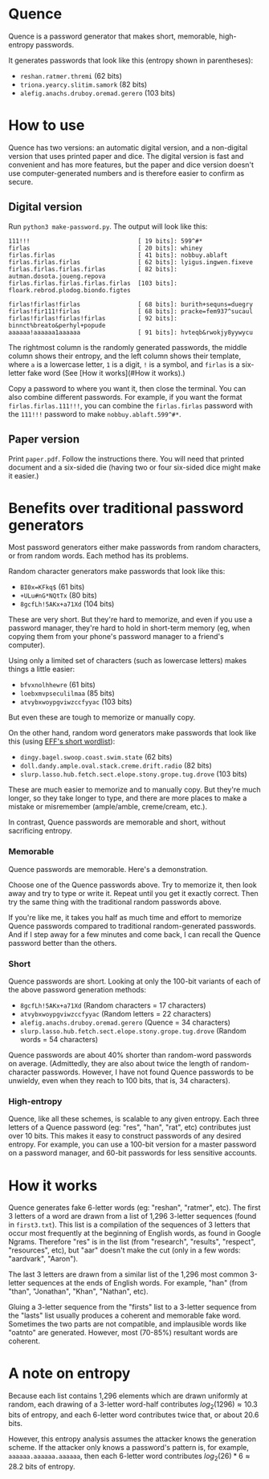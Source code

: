 # Quence

Quence is a password generator that makes short, memorable, high-entropy passwords.

It generates passwords that look like this (entropy shown in parentheses):

- `reshan.ratmer.thremi` (62 bits)
- `triona.yearcy.slitim.samork` (82 bits)
- `alefig.anachs.druboy.oremad.gerero` (103 bits)

# How to use

Quence has two versions: an automatic digital version, and a non-digital version that uses printed paper and dice. The digital version is fast and convenient and has more features, but the paper and dice version doesn't use computer-generated numbers and is therefore easier to confirm as secure.

## Digital version

Run `python3 make-password.py`. The output will look like this:

```
111!!!                              [ 19 bits]: 599^#*
firlas                              [ 20 bits]: whiney
firlas.firlas                       [ 41 bits]: nobbuy.ablaft
firlas.firlas.firlas                [ 62 bits]: lyigus.ingwen.fixeve
firlas.firlas.firlas.firlas         [ 82 bits]: autman.dosota.joueng.repova
firlas.firlas.firlas.firlas.firlas  [103 bits]: floark.rebrod.plodog.biondo.figtes

firlas!firlas!firlas                [ 68 bits]: burith+sequns=duegry
firlas!fir111!firlas                [ 68 bits]: pracke=fem937^sucaul
firlas!firlas!firlas!firlas         [ 92 bits]: binnct%breato&perhyl+popude
aaaaaa!aaaaaa1aaaaaa                [ 91 bits]: hvteqb&rwokjy8yywycu
```

The rightmost column is the randomly generated passwords, the middle column shows their entropy, and the left column shows their template, where `a` is a lowercase letter, `1` is a digit, `!` is a symbol, and `firlas` is a six-letter fake word (See [How it works](#How it works).)

Copy a password to where you want it, then close the terminal. You can also combine different passwords. For example, if you want the format `firlas.firlas.111!!!`, you can combine the `firlas.firlas` password with the `111!!!` password to make `nobbuy.ablaft.599^#*`.

## Paper version

Print `paper.pdf`. Follow the instructions there. You will need that printed document and a six-sided die (having two or four six-sided dice might make it easier.)

# Benefits over traditional password generators

Most password generators either make passwords from random characters, or from random words. Each method has its problems.

Random character generators make passwords that look like this:

- `BI0x=KFkq$` (61 bits)
- `+ULu#nG*NQtTx` (80 bits)
- `8gcfLh!5AKx+a71Xd` (104 bits)

These are very short. But they're hard to memorize, and even if you use a password manager, they're hard to hold in short-term memory (eg, when copying them from your phone's password manager to a friend's computer).

Using only a limited set of characters (such as lowercase letters) makes things a little easier:

- `bfvxnolhhewre` (61 bits)
- `loebxmvpseculilmaa` (85 bits)
- `atvybxwoypgviwzccfyyac` (103 bits)

But even these are tough to memorize or manually copy.

On the other hand, random word generators make passwords that look like this (using [EFF's short wordlist](https://www.eff.org/dice)):

- `dingy.bagel.swoop.coast.swim.state` (62 bits)
- `doll.dandy.ample.oval.stack.creme.drift.radio` (82 bits)
- `slurp.lasso.hub.fetch.sect.elope.stony.grope.tug.drove` (103 bits)

These are much easier to memorize and to manually copy. But they're much longer, so they take longer to type, and there are more places to make a mistake or misremember (ample/amble, creme/cream, etc.).

In contrast, Quence passwords are memorable and short, without sacrificing entropy.

### Memorable

Quence passwords are memorable. Here's a demonstration.

Choose one of the Quence passwords above. Try to memorize it, then look away and try to type or write it. Repeat until you get it exactly correct. Then try the same thing with the traditional random passwords above. 

If you're like me, it takes you half as much time and effort to memorize Quence passwords compared to traditional random-generated passwords. And if I step away for a few minutes and come back, I can recall the Quence password better than the others.

### Short

Quence passwords are short. Looking at only the 100-bit variants of each of the above password generation methods:

- `8gcfLh!5AKx+a71Xd` (Random characters = 17 characters)
- `atvybxwoypgviwzccfyyac` (Random letters = 22 characters)
- `alefig.anachs.druboy.oremad.gerero` (Quence = 34 characters)
- `slurp.lasso.hub.fetch.sect.elope.stony.grope.tug.drove` (Random words = 54 characters)

Quence passwords are about 40% shorter than random-word passwords on average. (Admittedly, they are also about twice the length of random-character passwords. However, I have not found Quence passwords to be unwieldy, even when they reach to 100 bits, that is, 34 characters).

### High-entropy

Quence, like all these schemes, is scalable to any given entropy. Each three letters of a Quence password (eg: "res", "han", "rat", etc) contributes just over 10 bits. This makes it easy to construct passwords of any desired entropy. For example, you can use a 100-bit version for a master password on a password manager, and 60-bit passwords for less sensitive accounts.

# How it works

Quence generates fake 6-letter words (eg: "reshan", "ratmer", etc). The first 3 letters of a word are drawn from a list of 1,296 3-letter sequences (found in `first3.txt`). This list is a compilation of the sequences of 3 letters that occur most frequently at the beginning of English words, as found in Google Ngrams. Therefore "res" is in the list (from "research", "results", "respect", "resources", etc), but "aar" doesn't make the cut (only in a few words: "aardvark", "Aaron").

The last 3 letters are drawn from a similar list of the 1,296 most common 3-letter sequences at the ends of English words. For example, "han" (from "than", "Jonathan", "Khan", "Nathan", etc).

Gluing a 3-letter sequence from the "firsts" list to a 3-letter sequence from the "lasts" list usually produces a coherent and memorable fake word. Sometimes the two parts are not compatible, and implausible words like "oatnto" are generated. However, most (70-85%) resultant words are coherent.

# A note on entropy

Because each list contains 1,296 elements which are drawn uniformly at random, each drawing of a 3-letter word-half contributes $log_2(1296) \approx 10.3$ bits of entropy, and each 6-letter word contributes twice that, or about 20.6 bits.

However, this entropy analysis assumes the attacker knows the generation scheme. If the attacker only knows a password's pattern is, for example, `aaaaaa.aaaaaa.aaaaaa`, then each 6-letter word contributes $log_2(26) * 6 \approx 28.2$ bits of entropy.
